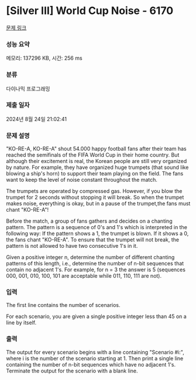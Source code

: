 # [Silver III] World Cup Noise - 6170 

[문제 링크](https://www.acmicpc.net/problem/6170) 

### 성능 요약

메모리: 137296 KB, 시간: 256 ms

### 분류

다이나믹 프로그래밍

### 제출 일자

2024년 8월 24일 21:02:41

### 문제 설명

<p>"KO-RE-A, KO-RE-A" shout 54.000 happy football fans after their team has reached the semifinals of the FIFA World Cup in their home country. But although their excitement is real, the Korean people are still very organized by nature. For example, they have organized huge trumpets (that sound like blowing a ship's horn) to support their team playing on the field. The fans want to keep the level of noise constant throughout the match. </p>

<p>The trumpets are operated by compressed gas. However, if you blow the trumpet for 2 seconds without stopping it will break. So when the trumpet makes noise, everything is okay, but in a pause of the trumpet,the fans must chant "KO-RE-A"! </p>

<p>Before the match, a group of fans gathers and decides on a chanting pattern. The pattern is a sequence of 0's and 1's which is interpreted in the following way: If the pattern shows a 1, the trumpet is blown. If it shows a 0, the fans chant "KO-RE-A". To ensure that the trumpet will not break, the pattern is not allowed to have two consecutive 1's in it. </p>

<p>Given a positive integer n, determine the number of different chanting patterns of this length, i.e., determine the number of n-bit sequences that contain no adjacent 1's. For example, for n = 3 the answer is 5 (sequences 000, 001, 010, 100, 101 are acceptable while 011, 110, 111 are not).</p>

### 입력 

 <p>The first line contains the number of scenarios. </p>

<p>For each scenario, you are given a single positive integer less than 45 on a line by itself.</p>

### 출력 

 <p>The output for every scenario begins with a line containing "Scenario #i:", where i is the number of the scenario starting at 1. Then print a single line containing the number of n-bit sequences which have no adjacent 1's. Terminate the output for the scenario with a blank line.</p>

